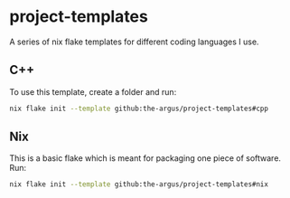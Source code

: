 # project-templates

A series of nix flake templates for different coding languages I use.

## C++

To use this template, create a folder and run:

```bash
nix flake init --template github:the-argus/project-templates#cpp
```

## Nix

This is a basic flake which is meant for packaging one piece of software. Run:

```bash
nix flake init --template github:the-argus/project-templates#nix
```
